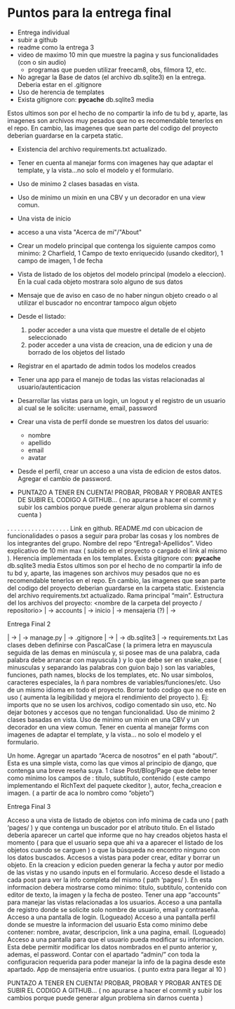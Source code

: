 # Puntos para la entrega final

- Entrega individual
- subir a github
- readme como la entrega 3
- video de maximo 10 min que muestre la pagina y sus funcionalidades (con o sin audio)
  - programas que pueden utilizar freecam8, obs, filmora 12, etc.
- No agregar la Base de datos (el archivo db.sqlite3) en la entrega. Deberia estar en el .gitignore
- Uso de herencia de templates
- Exista gitignore con:
    <carpeta del entorno virtual>
    __pycache__
    db.sqlite3
    media

Estos ultimos son por el hecho de no compartir la info de tu bd y, aparte, las imagenes son archivos muy pesados que no es recomendable tenerlos en el repo. En cambio, las imagenes que sean parte del codigo del proyecto deberian guardarse en la carpeta static.

- Existencia del archivo requirements.txt actualizado.
- Tener en cuenta al manejar forms con imagenes hay que adaptar el template, y la vista...no solo el modelo y el formulario.
- Uso de minimo 2 clases basadas en vista.
- Uso de minimo un mixin en una CBV y un decorador en una view comun.

- Una vista de inicio
- acceso a una vista "Acerca de mi"/"About"
- Crear un modelo principal que contenga los siguiente campos como minimo: 2 Charfield, 1 Campo de texto enriquecido (usando ckeditor), 1 campo de imagen, 1 de fecha
- Vista de listado de los objetos del modelo principal (modelo a eleccion). En la cual cada objeto mostrara solo alguno de sus datos
- Mensaje que de aviso en caso de no haber ningun objeto creado o al utilizar el buscador no encontrar tampoco algun objeto
- Desde el listado:
    1. poder acceder a una vista que muestre el detalle de el objeto seleccionado
    2. poder acceder a una vista de creacion, una de edicion y una de borrado de los objetos del listado
- Registrar en el apartado de admin todos los modelos creados
- Tener una app para el manejo de todas las vistas relacionadas al usuario/autenticacion
- Desarrollar las vistas para un login, un logout y el registro de un usuario al cual se le solicite: username, email, password
- Crear una vista de perfil donde se muestren los datos del usuario:
  - nombre
  - apellido
  - email
  - avatar
- Desde el perfil, crear un acceso a una vista de edicion de estos datos. Agregar el cambio de password.

- PUNTAZO A TENER EN CUENTA! PROBAR, PROBAR Y PROBAR ANTES DE
SUBIR EL CODIGO A GITHUB... ( no apurarse a hacer el commit y subir los
cambios porque puede generar algun problema sin darnos cuenta )

.
.
.
.
.
.
.
.
.
.
.
.
.
.
.
.
.
.
Link en github.
README.md con ubicacion de funcionalidades o pasos a seguir para probar las
cosas y los nombres de los integrantes del grupo.
Nombre del repo “Entrega1-Apellidos”.
Video explicativo de 10 min max ( subido en el proyecto o cargado el link al mismo
).
Herencia implementada en los templates.
Exista gitignore con:
<carpeta del entorno virtual>
__pycache__
db.sqlite3
media
Estos ultimos son por el hecho de no compartir la info de tu bd y, aparte, las imagenes
son archivos muy pesados que no es recomendable tenerlos en el repo. En
cambio, las imagenes que sean parte del codigo del proyecto deberian guardarse
en la carpeta static.
Existencia del archivo requirements.txt actualizado.
Rama principal “main”.
Estructura del los archivos del proyecto:
<nombre de la carpeta del proyecto / repositorio>
| -> <app> accounts
| -> <app> inicio
| -> <app> mensajeria (?)
| -> <carpeta de configuraciones>

Entrega Final 2

| -> <templates>
| -> manage.py
| -> .gitignore
| -> <carpeta del entorno virtual>
| -> db.sqlite3
| -> requirements.txt
Las clases deben definirse con PascalCase ( la primera letra en mayuscula seguida
de las demas en minúscula y, si posee mas de una palabra, cada palabra debe
arrancar con mayuscula ) y lo que debe ser en snake_case ( minusculas y
separando las palabras con guion bajo ) son las variables, funciones, path names,
blocks de los templates, etc. No usar simbolos, caracteres especiales, la ñ para
nombres de variables/funciones/etc.
Uso de un mismo idioma en todo el proyecto.
Borrar todo codigo que no este en uso ( aumenta la legibilidad y mejora el
rendimiento del proyecto ). Ej: imports que no se usen los archivos, codigo
comentado sin uso, etc.
No dejar botones y accesos que no tengan funcionalidad.
Uso de minimo 2 clases basadas en vista.
Uso de minimo un mixin en una CBV y un decorador en una view comun.
Tener en cuenta al manejar forms con imagenes de adaptar el template, y la vista...
no solo el modelo y el formulario.

Un home.
Agregar un apartado “Acerca de nosotros” en el path “about/”. Esta es una simple
vista, como las que vimos al principio de django, que contenga una breve reseña
suya.
1 clase Post/Blog/Page que debe tener como minimo los campos de : titulo,
subtitulo, contenido ( este campo implementando el RichText del paquete ckeditor ),
autor, fecha_creacion e imagen. ( a partir de aca lo nombro como “objeto”)

Entrega Final 3

Acceso a una vista de listado de objetos con info minima de cada uno ( path
‘pages/ ) y que contenga un buscador por el atributo titulo.
En el listado debería aparecer un cartel que informe que no hay creados objetos
hasta el momento ( para que el usuario sepa que ahi va a aparecer el listado de los
objetos cuando se carguen ) o que la búsqueda no encontro ninguno con los datos
buscados.
Accesos a vistas para poder crear, editar y borrar un objeto. En la creacion y
edicion pueden generar la fecha y autor por medio de las vistas y no usando inputs
en el formulario.
Acceso desde el listado a cada post para ver la info completa del mismo ( path
‘pages/<id> ).
En esta informacion debera mostrarse como minimo: titulo, subtitulo, contenido con
editor de texto, la imagen y la fecha de posteo.
Tener una app “accounts” para manejar las vistas relacionadas a los usuarios.
Acceso a una pantalla de registro donde se solicite solo nombre de usuario, email y
contraseña.
Acceso a una pantalla de login.
(Logueado) Acceso a una pantalla perfil donde se muestre la informacion del
usuario Esta como minimo debe contener: nombre, avatar, descripcion, link a una
pagina, email.
(Logueado) Acceso a una pantalla para que el usuario pueda modificar su
informacion. Esta debe permitir modificar los datos nombrados en el punto anterior
y, ademas, el password.
Contar con el apartado “admin/” con toda la configuracion requerida para poder
manejar la info de la pagina desde este apartado.
App de mensajeria entre usuarios. ( punto extra para llegar al 10 )

PUNTAZO A TENER EN CUENTA! PROBAR, PROBAR Y PROBAR ANTES DE
SUBIR EL CODIGO A GITHUB... ( no apurarse a hacer el commit y subir los
cambios porque puede generar algun problema sin darnos cuenta )